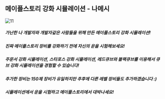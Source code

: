 ## 메이플스토리 강화 시뮬레이션 - 나메시

![11](https://github.com/suhyeong-jeon/MapleSimulatorExplanation/assets/70623959/6717fdb4-3a49-4137-8933-67e984981852)


##### 가난한 나 개발자와 개발자같은 사람들을 위해 만든 메이플스토리 강화 시뮬레이션!

##### 진짜 메이플스토리 장비를 강화하기 전에 자신의 운을 시험해보세요!

##### 주문서 강화 시뮬레이션, 스타포스 강화 시뮬레이션, 레드큐브와 블랙큐브를 이용해서 큐브 강화 시뮬레이션을 경험할 수 있습니다!

##### 추가한 장비는 150제 장비가 유일하지만 추후에 다른 레벨 장비들도 추가하겠습니다 :)

##### 시뮬레이션에서 운을 시험하고 메이플스토리에서 대박나세요!
